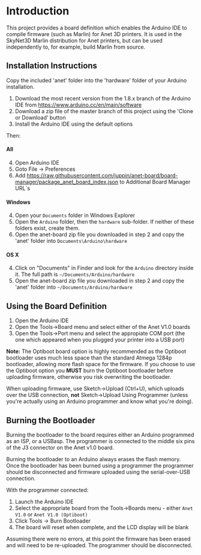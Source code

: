 # Introduction
This project provides a board definition which enables the Arduino IDE to compile firmware (such as Marlin) for Anet 3D printers.  It is used in the SkyNet3D Marlin distribution for Anet printers, but can be used independently to, for example, build Marlin from source.

## Installation Instructions
Copy the included 'anet' folder into the 'hardware' folder of your Arduino installation.

1. Download the most recent version from the 1.8.x branch of the Arduino IDE from 
   https://www.arduino.cc/en/main/software
2. Download a zip file of the master branch of this project using the 'Clone or Download' button
3. Install the Arduino IDE using the default options

Then:

#### All
4. Open Arduino IDE
5. Goto File -> Preferences
6. Add https://raw.githubusercontent.com/juppin/anet-board/board-manager/package_anet_board_index.json to Additional Board Manager URL´s

#### Windows
4. Open your `Documents` folder in Windows Explorer
5. Open the `Arduino` folder, then the `hardware` sub-folder.  If neither of these folders exist, create them.
6. Open the anet-board zip file you downloaded in step 2 and copy the 'anet' folder into `Documents\Arduino\hardware`

#### OS X
4. Click on "Documents" in Finder and look for the `Arduino` directory inside it. The full path is `~/Documents/Arduino/hardware`
5. Open the anet-board zip file you downloaded in step 2 and copy the 'anet' folder into `~/Documents/Arduino/hardware`

## Using the Board Definition
1. Open the Arduino IDE
2. Open the Tools->Board menu and select either of the Anet V1.0 boards
3. Open the Tools->Port menu and select the appropiate COM port (the one which appeared when you plugged your printer into a USB port)

**Note:** The Optiboot board option is highly recommended as the Optiboot bootloader uses much less space than the standard Atmega 1284p bootloader, allowing more flash space for the firmware.  If you choose to use the Optiboot option you **MUST** burn the Optiboot bootloader before uploading firmware, otherwise you risk overwriting the bootloader.

When uploading firmware, use Sketch->Upload (Ctrl+U), which uploads over the USB connection, **not** Sketch->Upload Using Programmer (unless you're actually using an Arduino programmer and know what you're doing).

## Burning the Bootloader
Burning the bootloader to the board requires either an Arduino programmed as an ISP, or a USBasp.  The programmer is connected to the middle six pins of the J3 connector on the Anet v1.0 board.

Burning the bootloader to an Arduino always erases the flash memory.  Once the bootloader has been burned using a programmer the programmer should be disconnected and firmware uploaded using the serial-over-USB connection.

With the programmer connected:
1. Launch the Arduino IDE
2. Select the appropriate board from the Tools->Boards menu - either `Anet V1.0` or `Anet V1.0 (Optiboot)`
3. Click Tools -> Burn Bootloader
4. The board will reset when complete, and the LCD display will be blank

Assuming there were no errors, at this point the firmware has been erased and will need to be re-uploaded.  The programmer should be disconnected.
